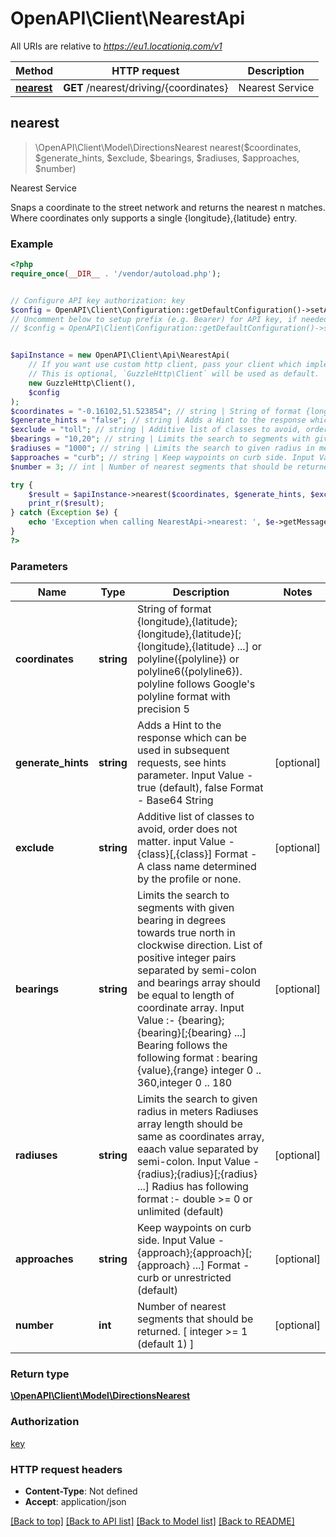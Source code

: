 # OpenAPI\Client\NearestApi

All URIs are relative to *https://eu1.locationiq.com/v1*

Method | HTTP request | Description
------------- | ------------- | -------------
[**nearest**](NearestApi.md#nearest) | **GET** /nearest/driving/{coordinates} | Nearest Service



## nearest

> \OpenAPI\Client\Model\DirectionsNearest nearest($coordinates, $generate_hints, $exclude, $bearings, $radiuses, $approaches, $number)

Nearest Service

Snaps a coordinate to the street network and returns the nearest n matches. Where coordinates only supports a single {longitude},{latitude} entry.

### Example

```php
<?php
require_once(__DIR__ . '/vendor/autoload.php');


// Configure API key authorization: key
$config = OpenAPI\Client\Configuration::getDefaultConfiguration()->setApiKey('key', 'YOUR_API_KEY');
// Uncomment below to setup prefix (e.g. Bearer) for API key, if needed
// $config = OpenAPI\Client\Configuration::getDefaultConfiguration()->setApiKeyPrefix('key', 'Bearer');


$apiInstance = new OpenAPI\Client\Api\NearestApi(
    // If you want use custom http client, pass your client which implements `GuzzleHttp\ClientInterface`.
    // This is optional, `GuzzleHttp\Client` will be used as default.
    new GuzzleHttp\Client(),
    $config
);
$coordinates = "-0.16102,51.523854"; // string | String of format {longitude},{latitude};{longitude},{latitude}[;{longitude},{latitude} ...] or polyline({polyline}) or polyline6({polyline6}). polyline follows Google's polyline format with precision 5
$generate_hints = "false"; // string | Adds a Hint to the response which can be used in subsequent requests, see hints parameter. Input Value - true (default), false Format - Base64 String
$exclude = "toll"; // string | Additive list of classes to avoid, order does not matter. input Value - {class}[,{class}] Format - A class name determined by the profile or none.
$bearings = "10,20"; // string | Limits the search to segments with given bearing in degrees towards true north in clockwise direction. List of positive integer pairs separated by semi-colon and bearings array should be equal to length of coordinate array. Input Value :- {bearing};{bearing}[;{bearing} ...] Bearing follows the following format : bearing {value},{range} integer 0 .. 360,integer 0 .. 180
$radiuses = "1000"; // string | Limits the search to given radius in meters Radiuses array length should be same as coordinates array, eaach value separated by semi-colon. Input Value - {radius};{radius}[;{radius} ...] Radius has following format :- double >= 0 or unlimited (default)
$approaches = "curb"; // string | Keep waypoints on curb side. Input Value - {approach};{approach}[;{approach} ...] Format - curb or unrestricted (default)
$number = 3; // int | Number of nearest segments that should be returned. [ integer >= 1 (default 1) ]

try {
    $result = $apiInstance->nearest($coordinates, $generate_hints, $exclude, $bearings, $radiuses, $approaches, $number);
    print_r($result);
} catch (Exception $e) {
    echo 'Exception when calling NearestApi->nearest: ', $e->getMessage(), PHP_EOL;
}
?>
```

### Parameters


Name | Type | Description  | Notes
------------- | ------------- | ------------- | -------------
 **coordinates** | **string**| String of format {longitude},{latitude};{longitude},{latitude}[;{longitude},{latitude} ...] or polyline({polyline}) or polyline6({polyline6}). polyline follows Google&#39;s polyline format with precision 5 |
 **generate_hints** | **string**| Adds a Hint to the response which can be used in subsequent requests, see hints parameter. Input Value - true (default), false Format - Base64 String | [optional]
 **exclude** | **string**| Additive list of classes to avoid, order does not matter. input Value - {class}[,{class}] Format - A class name determined by the profile or none. | [optional]
 **bearings** | **string**| Limits the search to segments with given bearing in degrees towards true north in clockwise direction. List of positive integer pairs separated by semi-colon and bearings array should be equal to length of coordinate array. Input Value :- {bearing};{bearing}[;{bearing} ...] Bearing follows the following format : bearing {value},{range} integer 0 .. 360,integer 0 .. 180 | [optional]
 **radiuses** | **string**| Limits the search to given radius in meters Radiuses array length should be same as coordinates array, eaach value separated by semi-colon. Input Value - {radius};{radius}[;{radius} ...] Radius has following format :- double &gt;&#x3D; 0 or unlimited (default) | [optional]
 **approaches** | **string**| Keep waypoints on curb side. Input Value - {approach};{approach}[;{approach} ...] Format - curb or unrestricted (default) | [optional]
 **number** | **int**| Number of nearest segments that should be returned. [ integer &gt;&#x3D; 1 (default 1) ] | [optional]

### Return type

[**\OpenAPI\Client\Model\DirectionsNearest**](../Model/DirectionsNearest.md)

### Authorization

[key](../../README.md#key)

### HTTP request headers

- **Content-Type**: Not defined
- **Accept**: application/json

[[Back to top]](#) [[Back to API list]](../../README.md#documentation-for-api-endpoints)
[[Back to Model list]](../../README.md#documentation-for-models)
[[Back to README]](../../README.md)

